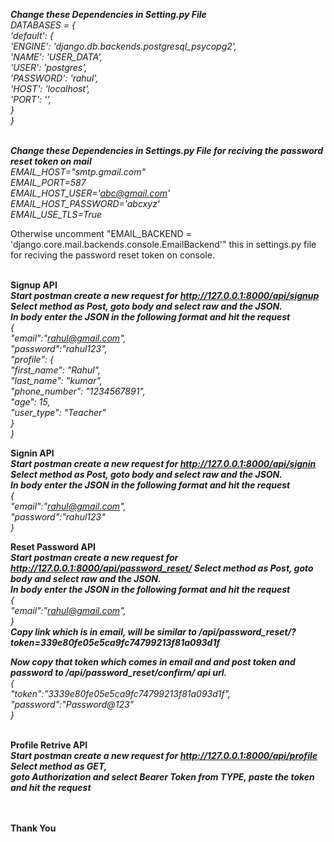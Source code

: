 ***Change these Dependencies in Setting.py File*** <br />
*DATABASES = { <br />
    'default': {<br />
        'ENGINE': 'django.db.backends.postgresql_psycopg2',<br />
        'NAME': 'USER_DATA',<br />
        'USER': 'postgres',<br />
        'PASSWORD': 'rahul',<br />
        'HOST': 'localhost',<br />
        'PORT': '',<br />
    }<br />
}*<br /><br />

***Change these Dependencies in Settings.py File for reciving the password reset token on mail*** <br />
*EMAIL_HOST="smtp.gmail.com"<br />
EMAIL_PORT=587<br />
EMAIL_HOST_USER='abc@gmail.com'<br />
EMAIL_HOST_PASSWORD='abcxyz'<br />
EMAIL_USE_TLS=True*<br />

Otherwise uncomment "EMAIL_BACKEND = 'django.core.mail.backends.console.EmailBackend'" this in settings.py file for reciving the password reset token on console. <br /><br/>

**Signup API**<br />
***Start postman create a new request for http://127.0.0.1:8000/api/signup Select method as Post, goto body and select raw and the JSON.<br />
In body enter the JSON in the following format and hit the request***<br />
*{<br />
 "email":"rahul@gmail.com",<br />
 "password":"rahul123",<br />
 "profile": {<br />
        "first_name": "Rahul",<br />
        "last_name": "kumar",<br />
        "phone_number": "1234567891",<br />
        "age": 15,<br />
        "user_type": "Teacher"<br />
 }<br />
}*<br />

**Signin API**<br />
***Start postman create a new request for http://127.0.0.1:8000/api/signin Select method as Post, goto body and select raw and the JSON.<br />
In body enter the JSON in the following format and hit the request***<br />
*{<br />
 "email":"rahul@gmail.com",<br />
 "password":"rahul123"<br />
}*<br />


**Reset Password API**<br />
***Start postman create a new request for http://127.0.0.1:8000/api/password_reset/ Select method as Post, goto body and select raw and the JSON.<br />
In body enter the JSON in the following format and hit the request***<br />
*{<br />
 "email":"rahul@gmail.com",<br />
}*<br />
***Copy link which is in email, will be similar to /api/password_reset/?token=339e80fe05e5ca9fc74799213f81a093d1f***<br />

***Now copy that token which comes in email and and post token and password to /api/password_reset/confirm/ api url.***<br />
*{<br />
    "token":"3339e80fe05e5ca9fc74799213f81a093d1f",<br />
    "password":"Password@123"<br />
}*<br /><br />

**Profile Retrive API**<br />
***Start postman create a new request for http://127.0.0.1:8000/api/profile Select method as GET, <br />
goto Authorization and select Bearer Token from TYPE, paste the token and hit the request***<br /><br /><br />



**Thank You**




